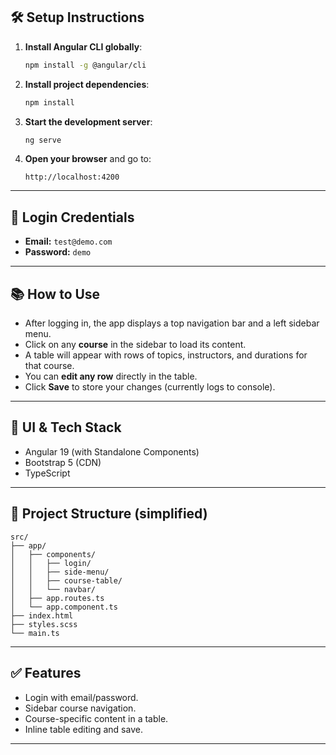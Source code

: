 ## 🛠 Setup Instructions

1. **Install Angular CLI globally**:

   ```bash
   npm install -g @angular/cli
   ```

2. **Install project dependencies**:

   ```bash
   npm install
   ```

3. **Start the development server**:

   ```bash
   ng serve
   ```

4. **Open your browser** and go to:

   ```
   http://localhost:4200
   ```

---

## 🔐 Login Credentials

* **Email:** `test@demo.com`
* **Password:** `demo`

---

## 📚 How to Use

* After logging in, the app displays a top navigation bar and a left sidebar menu.
* Click on any **course** in the sidebar to load its content.
* A table will appear with rows of topics, instructors, and durations for that course.
* You can **edit any row** directly in the table.
* Click **Save** to store your changes (currently logs to console).

---

## 🎨 UI & Tech Stack

* Angular 19 (with Standalone Components)
* Bootstrap 5 (CDN)
* TypeScript

---

## 📂 Project Structure (simplified)

```
src/
├── app/
│   ├── components/
│   │   ├── login/
│   │   ├── side-menu/
│   │   ├── course-table/
│   │   └── navbar/
│   ├── app.routes.ts
│   └── app.component.ts
├── index.html
├── styles.scss
└── main.ts
```

---

## ✅ Features

* Login with email/password.
* Sidebar course navigation.
* Course-specific content in a table.
* Inline table editing and save.

---
